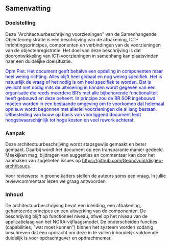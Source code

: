 ## Samenvatting

### Doelstelling

Deze "Architectuurbeschrijving voorzieningen" van de Samenhangende Objectenregistratie is een beschrijving van de afbakening, ICT-inrichtingsprincipes, componenten en verbindingen van de voorzieningen van de objectenregistratie. Het doel van deze beschrijving is dat doorontwikkeling van ICT-voorzieningen in samenhang kan plaatsvinden naar een duidelijke doelsituatie.

<p style="color:blue">
Opm Piet. Het document geeft behalve een opdeling in componenten maar heel weinig richting. Alles blijft heel globaal en nog weinig specifiek.
Het is natuurlijk de vraag of het nodig is om heel specifiek te worden. Dat is wellicht niet nodig mits de uitvoering in handen wordt gegeven van een organisatie die reeds meerdere BR’s met alle bijbehorende functionaliteit heeft gebouwd en deze beheert. In principe zou de BR SOR ingebouwd moeten worden in een bestaande omgeving om te voorkomen dat helemaal opnieuw wordt begonnen met allerlei voorzieningen die al lang bestaan.
Uitbesteding van bouw op basis van voorliggend document leidt hoogstwaarschijnlijk tot hoge kosten en veel rework achteraf.
</p>

### Aanpak

Deze architectuurbeschrijving wordt stapsgewijs gemaakt en beter gemaakt. Daarbij wordt het document op een transparante manier gedeeld. Meekijken mag, bijdragen van suggesties en commentaar kan door het aanmaken van zogeheten issues op https://github.com/Geonovum/disgeo-arch/issues.

<p class='note'>
     Voor reviewers: In groene kaders stellen de auteurs soms een vraag. In jullie reviewcommentaar lezen we graag antwoorden.
</p>

### Inhoud

De architectuurbeschrijving bevat een inleiding, een afbakening, gehanteerde principes en een uitwerking van de componenten. De beschrijving blijft op functioneel niveau, ofwel op het niveau van de applicatielaag van het NORA-vijflaagsmodel. De onderscheiden functies (capabilities, "wat moet kunnen") binnen het systeem worden zodanig beschreven dat een opdracht om deze in te vullen inhoudelijk voldoende duidelijk is voor opdrachtgever en opdrachtnemer.
